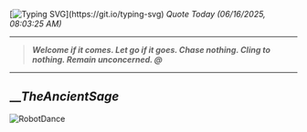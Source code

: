 [![Typing SVG](https://readme-typing-svg.herokuapp.com?font=Press+Start+2P&color=C2F784&size=35&width=900&height=100&lines=Hello+World%2C+I'm+Hung+!)](https://git.io/typing-svg) 
_Quote Today (06/16/2025, 08:03:25 AM)_
___
>**_Welcome if it comes. Let go if it goes. Chase nothing. Cling to nothing. Remain unconcerned. @_**
___

## __**_TheAncientSage_**

![RobotDance](src/assets/images/robot-dancing-dribble.gif?style=center)
